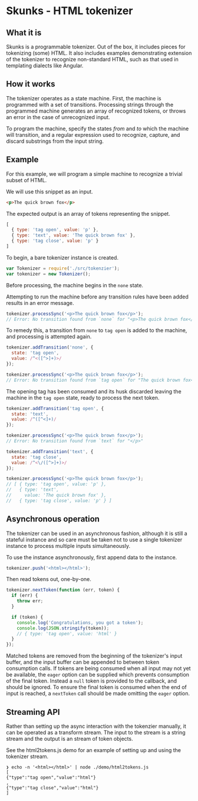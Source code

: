 # Skunks - HTML tokenizer

## What it is

Skunks is a programmable tokenizer. Out of the box, it includes pieces for tokenizing (some) HTML. It also includes examples demonstrating extension of the tokenizer to recognize non-standard HTML, such as that used in templating dialects like Angular.

## How it works

The tokenizer operates as a state machine. First, the machine is programmed with a set of transitions. Processing strings through the programmed machine generates an array of recognized tokens, or throws an error in the case of unrecognized input.

To program the machine, specify the states *from* and *to* which the machine will transition, and a regular expression used to recognize, capture, and discard substrings from the input string.

## Example

For this example, we will program a simple machine to recognize a trivial subset of HTML.

We will use this snippet as an input.

```html
<p>The quick brown fox</p>
```

The expected output is an array of tokens representing the snippet.

```javascript
[
  { type: 'tag open', value: 'p' },
  { type: 'text', value: 'The quick brown fox' },
  { type: 'tag close', value: 'p' }
]
```

To begin, a bare tokenizer instance is created.

```javascript
var Tokenizer = require('./src/tokenzier');
var tokenizer = new Tokenizer();
```

Before processing, the machine begins in the `none` state.

Attempting to run the machine before any transition rules have been added results in an error message.

```javascript
tokenizer.processSync('<p>The quick brown fox</p>');
// Error: No transition found from `none` for "<p>The quick brown fox</p>"
```

To remedy this, a transition from `none` to `tag open` is added to the machine, and processing is attempted again.

```javascript
tokenizer.addTransition('none', {
  state: 'tag open',
  value: /^<([^>]+)>/
});

tokenizer.processSync('<p>The quick brown fox</p>');
// Error: No transition found from `tag open` for "The quick brown fox</p>"
```

The opening tag has been consumed and its husk discarded leaving the machine in the `tag open` state, ready to process the next token.

```javascript
tokenizer.addTransition('tag open', {
  state: 'text',
  value: /^([^<]+)/
});

tokenizer.processSync('<p>The quick brown fox</p>');
// Error: No transition found from `text` for "</p>"

tokenizer.addTransition('text', {
  state: 'tag close',
  value: /^<\/([^>]+)>/
});

tokenizer.processSync('<p>The quick brown fox</p>');
// [ { type: 'tag open', value: 'p' },
//   { type: 'text',
//     value: 'The quick brown fox' },
//   { type: 'tag close', value: 'p' } ]
```

## Asynchronous operation

The tokenizer can be used in an asynchronous fashion, although it is still a stateful instance and so care must be taken not to use a single tokenizer instance to process multiple inputs simultaneously.

To use the instance asynchronously, first append data to the instance.

```javascript
tokenizer.push('<html></html>');
```

Then read tokens out, one-by-one.

```javascript
tokenizer.nextToken(function (err, token) {
  if (err) {
    throw err;
  }

  if (token) {
    console.log('Congratulations, you got a token');
    console.log(JSON.stringify(token));
    // { type: 'tag open', value: 'html' }
  }
});
```

Matched tokens are removed from the beginning of the tokenizer's input buffer, and the input buffer can be appended to between token consumption calls. If tokens are being consumed when all input may not yet be available, the `eager` option can be supplied which prevents consumption of the final token. Instead a `null` token is provided to the callback, and should be ignored. To ensure the final token is consumed when the end of input is reached, a `nextToken` call should be made omitting the `eager` option.

## Streaming API

Rather than setting up the async interaction with the tokenzier manually, it can be operated as a transform stream. The input to the stream is a string stream and the output is an stream of token objects.

See the html2tokens.js demo for an example of setting up and using the tokenizer stream.

```
❯ echo -n '<html></html>' | node ./demo/html2tokens.js
[
{"type":"tag open","value":"html"}
,
{"type":"tag close","value":"html"}
]
```
